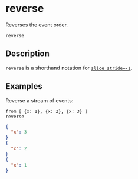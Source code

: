 # reverse

Reverses the event order.

```tql
reverse
```

## Description

`reverse` is a shorthand notation for [`slice stride=-1`](slice.md).

## Examples

Reverse a stream of events:

```tql
from [ {x: 1}, {x: 2}, {x: 3} ]
reverse
```

```json title="Output"
{
  "x": 3
}
{
  "x": 2
}
{
  "x": 1
}
```
